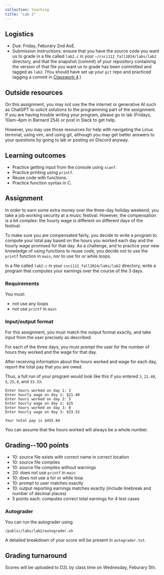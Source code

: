 ```yaml
---
collection: teaching
title: "Lab 2"
---
```


## Logistics
* Due: Friday, Feburary 2nd AoE.
* Submission instructions: ensure that you have the source code you want us to
	grade in a file called `lab2.c` in your `~/csci112_fall2024/labs/lab2`
	directory, and that the snapshot (commit) of your repository containing the version of that file you want us to grade has been committed and
	tagged as `lab2`. (You should have set up your `git` repo and practiced tagging a commit in [Classwork 4](https://fangtian-zhong.github.io/teaching/csci112-fall-2024/classwork/classwork4).)

## Outside resources

On this assignment, you may not use the the internet or generative AI such as
ChatGPT to solicit solutions to the programming part of the assignment. If you
are having trouble writing your program, please go to lab (Fridays, 10am-4pm in
Barnard 254) or post in Slack to
get help.

However, you may use those resources for help with navigating the Linux
terminal, using vim, and using git, although you may get better answers to your
questions by going to lab or posting on Discord anyway.

## Learning outcomes
* Practice getting input from the console using `scanf`.
* Practice printing using `printf`.
* Reuse code with functions.
* Practice function syntax in C.

## Assignment

In order to earn some extra money over the three-day holiday weekend, you take
a job working security at a music festival. However, the compensation is a bit
complex: the hourly wage is different on different days of the festival.

To make sure you are compensated fairly, you decide to write a program
to compute your total pay based on the hours you worked each day and the hourly
wage promised for that day. As a challenge, and to practice your new knowledge
of using functions to reuse code, you decide not to use the `printf` function
in `main`, nor to use for or while loops.

In a file called `lab2.c` in your `csci112_fall2024/labs/lab2` directory, write a program that computes your earnings over the course of the 3 days.

### Requirements

You must:
* not use any loops
* not use `printf` in `main`

### Input/output format

For this assignment, you must match the output format exactly, and take input
from the user precisely as described.

For each of the three days, you must prompt the user for the number of hours
they worked and the wage for that day.

After receiving information about the hours worked and wage for each day,
report the total pay that you are owed.

Thus, a full run of your program would look like this if you entered `3`,
`21.40`, `5`, `25`, `8`, and `33.33`:

```
Enter hours worked on day 1: 3
Enter hourly wage on day 1: $21.40
Enter hours worked on day 2: 5
Enter hourly wage on day 2: $25
Enter hours worked on day 3: 8
Enter hourly wage on day 3: $33.33

Your total pay is $455.84
```

You can assume that the hours worked will always be a whole number.

## Grading--100 points
* 10: source file exists with correct name in correct location
* 10: source file compiles
* 10: source file compiles without warnings
* 20: does not use `printf` in `main`
* 10: does not use a for or while loop
* 10: prompt to user matches exactly
* 10: output reporting earnings matches exactly (include linebreak and number
	of decimal places)
* 5 points each: computes correct total earnings for 4 test cases

### Autograder

You can run the autograder using

```
/public/labs/lab2/autograder.sh
```

A detailed breakdown of your score will be present in `autograder.txt`.

## Grading turnaround
Scores will be uploaded to D2L by class time on Wednesday, Feburary 5th.
